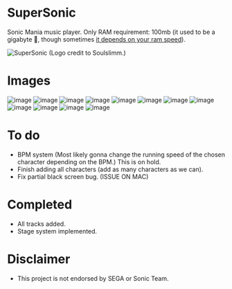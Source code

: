 # SuperSonic
Sonic Mania music player.
Only RAM requirement: 100mb (it used to be a gigabyte 🤡, though sometimes [it depends on your ram speed](https://media.discordapp.net/attachments/932512876697100358/933101703434215524/Screen_Shot_2022-01-18_at_3.52.42_PM.png?width=559&height=20)).

![SuperSonic](https://user-images.githubusercontent.com/69328615/150015249-e353fd7c-927e-43cf-9c1b-b8a633de4f6e.png)
(Logo credit to Soulslimm.)

# Images

![image](https://user-images.githubusercontent.com/69328615/150025102-c0b0d3ed-0f9d-4018-9f25-1217dab28a10.png)
![image](https://user-images.githubusercontent.com/69328615/150025056-be99ca15-be25-4987-9d02-9fa1987c8b1b.png)
![image](https://user-images.githubusercontent.com/69328615/150025206-06cae8a1-7f64-42de-837c-cd505c909f8a.png)
![image](https://user-images.githubusercontent.com/69328615/150025260-d4a4d890-a651-4667-b769-37871ababac3.png)
![image](https://user-images.githubusercontent.com/69328615/150025343-875093af-7171-4da2-a49b-5f78d1fd0e5e.png)
![image](https://user-images.githubusercontent.com/69328615/150025430-95872561-5b13-4875-bb04-d7d73ffa7fde.png)
![image](https://user-images.githubusercontent.com/69328615/150025475-c691dc84-bf11-4d23-947a-e977be08cabd.png)
![image](https://user-images.githubusercontent.com/69328615/150025516-31f8cd52-a9f3-48af-ae71-8bd3aa66da1f.png)
![image](https://user-images.githubusercontent.com/69328615/150025543-f61fb5ae-d667-41af-8755-91fc304d887c.png)
![image](https://user-images.githubusercontent.com/69328615/150025597-ee948342-afd0-40dd-918a-d476f1b3cb71.png)
![image](https://user-images.githubusercontent.com/69328615/150025642-76923d6b-22aa-48cd-8f6d-0664e39d0915.png)
![image](https://user-images.githubusercontent.com/69328615/150025790-9cfc8b55-0c54-4d49-a9fc-9ba90858d666.png)


# To do

- BPM system (Most likely gonna change the running speed of the chosen character depending on the BPM.) This is on hold.
- Finish adding all characters (add as many characters as we can).
- Fix partial black screen bug. (ISSUE ON MAC)

# Completed

- All tracks added.
- Stage system implemented.

# Disclaimer 

- This project is not endorsed by SEGA or Sonic Team.
